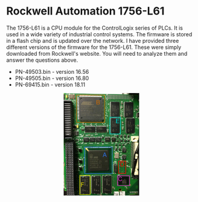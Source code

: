 

# Rockwell Automation 1756-L61

The 1756-L61 is a CPU module for the ControlLogix series of PLCs. It is used in a wide variety of industrial control systems. The firmware is stored in a flash chip and is updated over the network. I have provided three different versions of the firmware for the 1756-L61. These were simply downloaded from Rockwell's website. You will need to analyze them and answer the questions above.

* PN-49503.bin - version 16.56
* PN-49505.bin - version 16.80
* PN-69415.bin - version 18.11

<div align="center">
<img src="./img/01.png" width="200">
</div><br/>